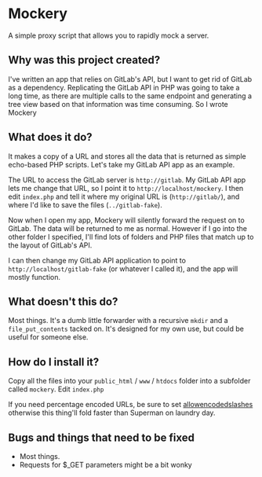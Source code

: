 # Mockery

A simple proxy script that allows you to rapidly mock a server.

## Why was this project created?

I've written an app that relies on GitLab's API, but I want to get rid of GitLab as a dependency. Replicating the GitLab API in PHP was going to take a long time, as there are multiple calls to the same endpoint and generating a tree view based on that information was time consuming. So I wrote Mockery

## What does it do?

It makes a copy of a URL and stores all the data that is returned as simple echo-based PHP scripts. Let's take my GitLab API app as an example.

The URL to access the GitLab server is `http://gitlab`. My GitLab API app lets me change that URL, so I point it to `http://localhost/mockery`. I then edit `index.php` and tell it where my original URL is (`http://gitlab/`), and where I'd like to save the files (`../gitlab-fake`).

Now when I open my app, Mockery will silently forward the request on to GitLab. The data will be returned to me as normal. However if I go into the other folder I specified, I'll find lots of folders and PHP files that match up to the layout of GitLab's API.

I can then change my GitLab API application to point to `http://localhost/gitlab-fake` (or whatever I called it), and the app will mostly function.

## What doesn't this do?

Most things. It's a dumb little forwarder with a recursive `mkdir` and a `file_put_contents` tacked on. It's designed for my own use, but could be useful for someone else.

## How do I install it?

Copy all the files into your `public_html` / `www` / `htdocs` folder into a subfolder called `mockery`. Edit `index.php`

If you need percentage encoded URLs, be sure to set [allowencodedslashes](http://httpd.apache.org/docs/2.2/mod/core.html#allowencodedslashes) otherwise this thing'll fold faster than Superman on laundry day.

## Bugs and things that need to be fixed

 - Most things.
 - Requests for $\_GET parameters might be a bit wonky 
